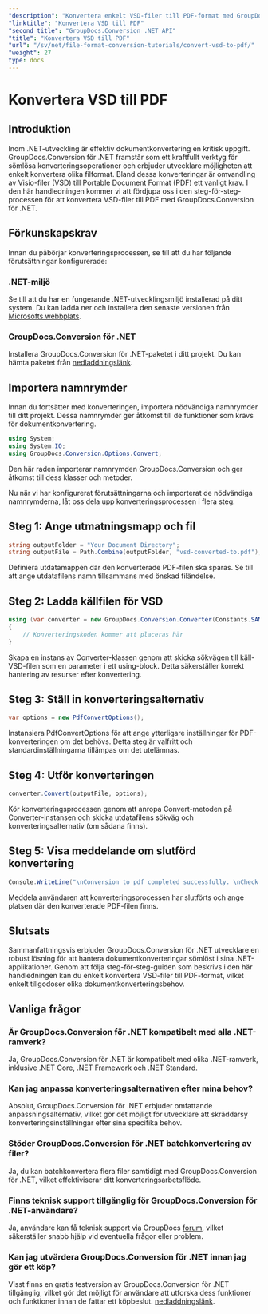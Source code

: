 ```yaml
---
"description": "Konvertera enkelt VSD-filer till PDF-format med GroupDocs.Conversion för .NET. Följ vår steg-för-steg-guide för sömlös dokumentkonvertering."
"linktitle": "Konvertera VSD till PDF"
"second_title": "GroupDocs.Conversion .NET API"
"title": "Konvertera VSD till PDF"
"url": "/sv/net/file-format-conversion-tutorials/convert-vsd-to-pdf/"
"weight": 27
type: docs
---
```

# Konvertera VSD till PDF

## Introduktion
Inom .NET-utveckling är effektiv dokumentkonvertering en kritisk uppgift. GroupDocs.Conversion för .NET framstår som ett kraftfullt verktyg för sömlösa konverteringsoperationer och erbjuder utvecklare möjligheten att enkelt konvertera olika filformat. Bland dessa konverteringar är omvandling av Visio-filer (VSD) till Portable Document Format (PDF) ett vanligt krav. I den här handledningen kommer vi att fördjupa oss i den steg-för-steg-processen för att konvertera VSD-filer till PDF med GroupDocs.Conversion för .NET.
## Förkunskapskrav
Innan du påbörjar konverteringsprocessen, se till att du har följande förutsättningar konfigurerade:
### .NET-miljö
Se till att du har en fungerande .NET-utvecklingsmiljö installerad på ditt system. Du kan ladda ner och installera den senaste versionen från [Microsofts webbplats](https://dotnet.microsoft.com/download).
### GroupDocs.Conversion för .NET
Installera GroupDocs.Conversion för .NET-paketet i ditt projekt. Du kan hämta paketet från [nedladdningslänk](https://releases.groupdocs.com/conversion/net/).

## Importera namnrymder
Innan du fortsätter med konverteringen, importera nödvändiga namnrymder till ditt projekt. Dessa namnrymder ger åtkomst till de funktioner som krävs för dokumentkonvertering.

```csharp
using System;
using System.IO;
using GroupDocs.Conversion.Options.Convert;
```
Den här raden importerar namnrymden GroupDocs.Conversion och ger åtkomst till dess klasser och metoder.

Nu när vi har konfigurerat förutsättningarna och importerat de nödvändiga namnrymderna, låt oss dela upp konverteringsprocessen i flera steg:
## Steg 1: Ange utmatningsmapp och fil
```csharp
string outputFolder = "Your Document Directory";
string outputFile = Path.Combine(outputFolder, "vsd-converted-to.pdf");
```
Definiera utdatamappen där den konverterade PDF-filen ska sparas. Se till att ange utdatafilens namn tillsammans med önskad filändelse.
## Steg 2: Ladda källfilen för VSD
```csharp
using (var converter = new GroupDocs.Conversion.Converter(Constants.SAMPLE_VSD))
{
    // Konverteringskoden kommer att placeras här
}
```
Skapa en instans av Converter-klassen genom att skicka sökvägen till käll-VSD-filen som en parameter i ett using-block. Detta säkerställer korrekt hantering av resurser efter konvertering.
## Steg 3: Ställ in konverteringsalternativ
```csharp
var options = new PdfConvertOptions();
```
Instansiera PdfConvertOptions för att ange ytterligare inställningar för PDF-konverteringen om det behövs. Detta steg är valfritt och standardinställningarna tillämpas om det utelämnas.
## Steg 4: Utför konverteringen
```csharp
converter.Convert(outputFile, options);
```
Kör konverteringsprocessen genom att anropa Convert-metoden på Converter-instansen och skicka utdatafilens sökväg och konverteringsalternativ (om sådana finns).
## Steg 5: Visa meddelande om slutförd konvertering
```csharp
Console.WriteLine("\nConversion to pdf completed successfully. \nCheck output in {0}", outputFolder);
```
Meddela användaren att konverteringsprocessen har slutförts och ange platsen där den konverterade PDF-filen finns.

## Slutsats
Sammanfattningsvis erbjuder GroupDocs.Conversion för .NET utvecklare en robust lösning för att hantera dokumentkonverteringar sömlöst i sina .NET-applikationer. Genom att följa steg-för-steg-guiden som beskrivs i den här handledningen kan du enkelt konvertera VSD-filer till PDF-format, vilket enkelt tillgodoser olika dokumentkonverteringsbehov.
## Vanliga frågor
### Är GroupDocs.Conversion för .NET kompatibelt med alla .NET-ramverk?
Ja, GroupDocs.Conversion för .NET är kompatibelt med olika .NET-ramverk, inklusive .NET Core, .NET Framework och .NET Standard.
### Kan jag anpassa konverteringsalternativen efter mina behov?
Absolut, GroupDocs.Conversion för .NET erbjuder omfattande anpassningsalternativ, vilket gör det möjligt för utvecklare att skräddarsy konverteringsinställningar efter sina specifika behov.
### Stöder GroupDocs.Conversion för .NET batchkonvertering av filer?
Ja, du kan batchkonvertera flera filer samtidigt med GroupDocs.Conversion för .NET, vilket effektiviserar ditt konverteringsarbetsflöde.
### Finns teknisk support tillgänglig för GroupDocs.Conversion för .NET-användare?
Ja, användare kan få teknisk support via GroupDocs [forum](https://forum.groupdocs.com/c/conversion/11), vilket säkerställer snabb hjälp vid eventuella frågor eller problem.
### Kan jag utvärdera GroupDocs.Conversion för .NET innan jag gör ett köp?
Visst finns en gratis testversion av GroupDocs.Conversion för .NET tillgänglig, vilket gör det möjligt för användare att utforska dess funktioner och funktioner innan de fattar ett köpbeslut. [nedladdningslänk](https://releases.groupdocs.com/).